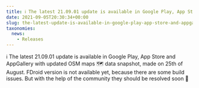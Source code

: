 ```yaml
---
title: ℹ️ The latest 21.09.01 update is available in Google Play, App Store and AppGallery with updated OSM maps 🗺️ data snapshot, made on 25th of August.
date: 2021-09-05T20:30:34+00:00
slug: the-latest-update-is-available-in-google-play-app-store-and-appgallery-with-updated-osm-maps-data-snapshot-made-on-25th-of-august
taxonomies:
  news:
    - Releases
---
```


ℹ️ The latest 21.09.01 update is available in Google Play, App Store and AppGallery with updated OSM maps 🗺️ data snapshot, made on 25th of August.
FDroid version is not available yet, because there are some build issues. But with the help of the community they should be resolved soon 🤞
